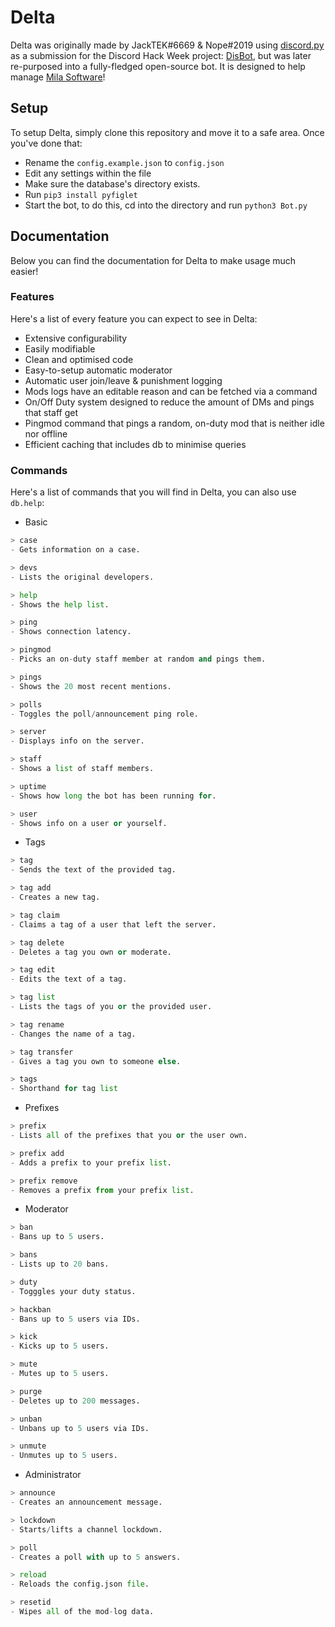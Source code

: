 # Delta

Delta was originally made by JackTEK#6669 & Nope#2019 using [discord.py](https://pypi.org/project/discord.py) as a submission for the Discord Hack Week project: [DisBot](https://github.com/disbotdiscord/DisBot/), but was later re-purposed into a fully-fledged open-source bot. It is designed to help manage [Mila Software](https://invite.gg/mila)!

## Setup

To setup Delta, simply clone this repository and move it to a safe area. Once you've done that:
- Rename the `config.example.json` to `config.json` 
- Edit any settings within the file 
- Make sure the database's directory exists. 
- Run `pip3 install pyfiglet`
- Start the bot, to do this, cd into the directory and run `python3 Bot.py`

## Documentation

Below you can find the documentation for Delta to make usage much easier!

### Features

Here's a list of every feature you can expect to see in Delta:
+ Extensive configurability 
+ Easily modifiable 
+ Clean and optimised code 
+ Easy-to-setup automatic moderator 
+ Automatic user join/leave & punishment logging 
+ Mods logs have an editable reason and can be fetched via a command
+ On/Off Duty system designed to reduce the amount of DMs and pings that staff get
+ Pingmod command that pings a random, on-duty mod that is neither idle nor offline
+ Efficient caching that includes db to minimise queries

### Commands

Here's a list of commands that you will find in Delta, you can also use `db.help`:
- Basic
```python
> case
- Gets information on a case.

> devs
- Lists the original developers.

> help
- Shows the help list.

> ping 
- Shows connection latency.

> pingmod
- Picks an on-duty staff member at random and pings them.

> pings
- Shows the 20 most recent mentions.

> polls
- Toggles the poll/announcement ping role.

> server
- Displays info on the server.

> staff
- Shows a list of staff members.

> uptime
- Shows how long the bot has been running for.

> user
- Shows info on a user or yourself.
```

- Tags
```python
> tag
- Sends the text of the provided tag.

> tag add
- Creates a new tag.

> tag claim
- Claims a tag of a user that left the server.

> tag delete
- Deletes a tag you own or moderate.

> tag edit
- Edits the text of a tag.

> tag list
- Lists the tags of you or the provided user.

> tag rename
- Changes the name of a tag.

> tag transfer
- Gives a tag you own to someone else.

> tags
- Shorthand for tag list
```

- Prefixes
```python
> prefix
- Lists all of the prefixes that you or the user own.

> prefix add
- Adds a prefix to your prefix list.

> prefix remove
- Removes a prefix from your prefix list.
```

- Moderator
```python
> ban
- Bans up to 5 users.

> bans
- Lists up to 20 bans.

> duty
- Togggles your duty status.

> hackban
- Bans up to 5 users via IDs.

> kick
- Kicks up to 5 users.

> mute
- Mutes up to 5 users.

> purge
- Deletes up to 200 messages.

> unban
- Unbans up to 5 users via IDs.

> unmute
- Unmutes up to 5 users.
```

- Administrator
```python
> announce
- Creates an announcement message.

> lockdown
- Starts/lifts a channel lockdown.

> poll
- Creates a poll with up to 5 answers.

> reload
- Reloads the config.json file.

> resetid
- Wipes all of the mod-log data.
```
